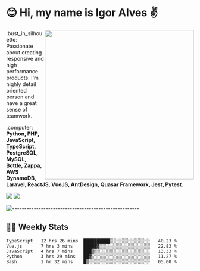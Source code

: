 # :blush: Hi, my name is Igor Alves :v:

<img src="https://github-readme-stats.vercel.app/api?username=iguit0&show_icons=true&count_private=true&theme=onedark" min-width="400px" max-width="400px" width="400px" align="right" />

<p align="left"> 
  :bust_in_silhouette: Passionate about creating responsive and high performance products.
  I'm highly detail oriented person and have a great sense of teamwork.
</p>

<p align="left">
  :computer: <strong>Python, PHP, JavaScript, TypeScript, PostgreSQL, MySQL, Bottle, Zappa, AWS DynamoDB, Laravel, ReactJS, VueJS, AntDesign, Quasar Framework, Jest, Pytest.</strong>
</p>

<p align="left">
  <a href="https://www.linkedin.com/in/igor-lucio-alves" target="_blank" rel="noopener noreferrer" alt="LinkedIn">
  <img src="https://img.shields.io/badge/LinkedIn-0077B5?style=for-the-badge&logo=linkedin&logoColor=white" /></a>

  <a href="https://t.me/iguit0" target="_blank" rel="noopener noreferrer" alt="Telegram">
  <img src="https://img.shields.io/badge/Telegram-2CA5E0?style=for-the-badge&logo=telegram&logoColor=white" /></a>
</p>

![-----------------------------------------------------](https://raw.githubusercontent.com/andreasbm/readme/master/assets/lines/aqua.png)

## :man_technologist: Weekly Stats
<!--START_SECTION:waka-->
```text
TypeScript   12 hrs 26 mins  ██████████░░░░░░░░░░░░░░░   40.23 % 
Vue.js       7 hrs 3 mins    █████▓░░░░░░░░░░░░░░░░░░░   22.83 % 
JavaScript   4 hrs 7 mins    ███▒░░░░░░░░░░░░░░░░░░░░░   13.33 % 
Python       3 hrs 29 mins   ██▓░░░░░░░░░░░░░░░░░░░░░░   11.27 % 
Bash         1 hr 32 mins    █▒░░░░░░░░░░░░░░░░░░░░░░░   05.00 % 
```
<!--END_SECTION:waka-->

